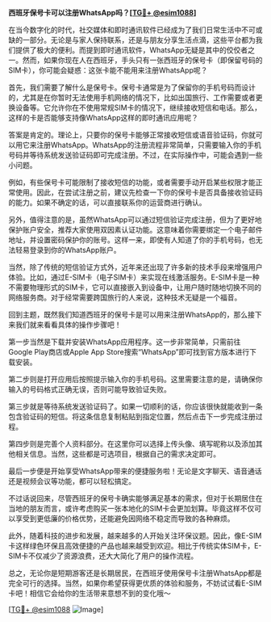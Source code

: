 **西班牙保号卡可以注册WhatsApp吗？[[TG💪+ @esim1088](https://t.me/s/esim1088)]**

在当今数字化的时代，社交媒体和即时通讯软件已经成为了我们日常生活中不可或缺的一部分。无论是与家人保持联系，还是与朋友分享生活点滴，这些平台都为我们提供了极大的便利。而提到即时通讯软件，WhatsApp无疑是其中的佼佼者之一。然而，如果你现在人在西班牙，手头只有一张西班牙的保号卡（即保留号码的SIM卡），你可能会疑惑：这张卡能不能用来注册WhatsApp呢？

首先，我们需要了解什么是保号卡。保号卡通常是为了保留你的手机号码而设计的，尤其是在你暂时无法使用手机网络的情况下，比如出国旅行、工作需要或者更换设备等。它允许你在不使用常规SIM卡的情况下，继续接收短信和电话。那么，这样的卡是否能够支持像WhatsApp这样的即时通讯应用呢？

答案是肯定的。理论上，只要你的保号卡能够正常接收短信或语音验证码，你就可以用它来注册WhatsApp。WhatsApp的注册流程非常简单，只需要输入你的手机号码并等待系统发送验证码即可完成注册。不过，在实际操作中，可能会遇到一些小问题。

例如，有些保号卡可能限制了接收短信的功能，或者需要手动开启某些权限才能正常使用。因此，在尝试注册之前，建议先检查一下你的保号卡是否具备接收验证码的能力。如果不确定的话，可以直接联系你的运营商进行确认。

另外，值得注意的是，虽然WhatsApp可以通过短信验证完成注册，但为了更好地保护账户安全，推荐大家使用双因素认证功能。这意味着你需要绑定一个电子邮件地址，并设置密码保护你的账号。这样一来，即使有人知道了你的手机号码，也无法轻易登录到你的WhatsApp账户。

当然，除了传统的短信验证方式外，近年来还出现了许多新的技术手段来增强用户体验。比如，通过E-SIM卡（电子SIM卡）来实现在线激活服务。E-SIM卡是一种不需要物理形式的SIM卡，它可以直接嵌入到设备中，让用户随时随地切换不同的网络服务商。对于经常需要跨国旅行的人来说，这种技术无疑是一个福音。

回到主题，既然我们知道西班牙的保号卡是可以用来注册WhatsApp的，那么接下来我们就来看看具体的操作步骤吧！

第一步当然是下载并安装WhatsApp应用程序。这一步非常简单，只需前往Google Play商店或Apple App Store搜索“WhatsApp”即可找到官方版本进行下载安装。

第二步则是打开应用后按照提示输入你的手机号码。这里需要注意的是，请确保你输入的号码格式正确无误，否则可能导致验证失败。

第三步就是等待系统发送验证码了。如果一切顺利的话，你应该很快就能收到一条包含验证码的短信。将这条信息复制粘贴到指定位置，然后点击下一步完成注册过程。

第四步则是完善个人资料部分。在这里你可以选择上传头像、填写昵称以及添加其他相关信息。当然，这些都是可选项目，根据自己的需求决定即可。

最后一步便是开始享受WhatsApp带来的便捷服务啦！无论是文字聊天、语音通话还是视频会议等功能，都可以轻松搞定。

不过话说回来，尽管西班牙的保号卡确实能够满足基本的需求，但对于长期居住在当地的朋友而言，或许考虑购买一张本地化的SIM卡会更加划算。毕竟这样不仅可以享受到更低廉的价格优势，还能避免因网络不稳定而导致的各种麻烦。

此外，随着科技的进步和发展，越来越多的人开始关注环保议题。因此，像E-SIM卡这样绿色环保且高效便捷的产品也越来越受到欢迎。相比于传统实体SIM卡，E-SIM卡不仅减少了资源浪费，还大大简化了用户的操作流程。

总之，无论你是短期游客还是长期居民，在西班牙使用保号卡注册WhatsApp都是完全可行的选择。当然，如果你希望获得更优质的体验和服务，不妨试试看E-SIM卡吧！相信它会给你的生活带来意想不到的变化哦～

[[TG💪+ @esim1088](https://t.me/s/esim1088) ![Image](https://i.postimg.cc/4NQfJmqS/Snipaste-2025-05-13-00-14-12.png)]
